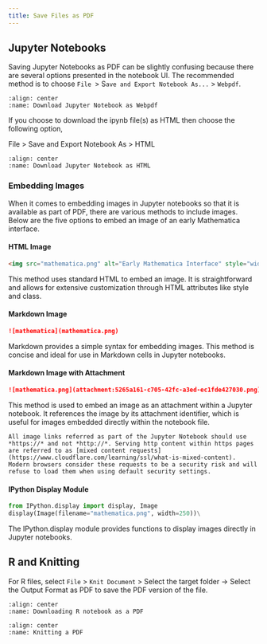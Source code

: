 ```yaml
---
title: Save Files as PDF
---
```


## Jupyter Notebooks

Saving Jupyter Notebooks as PDF can be slightly confusing because there are several options presented in the notebook UI. The recommended method is to choose `File `> S`ave and Export Notebook As...` > `Webpdf`.

```{figure} ../images/download_notebook_webpdf.png
:align: center
:name: Download Jupyter Notebook as Webpdf
```

If you choose to download the ipynb file(s) as HTML then choose the following option,

File > Save and Export Notebook As > HTML

```{figure} ../images/download_notebook_html.png
:align: center
:name: Download Jupyter Notebook as HTML
```

### Embedding Images

When it comes to embedding images in Jupyter notebooks so that it is available as part of PDF, there are various methods to include images. Below are the five options to embed an image of an early Mathematica interface.

#### HTML Image

```html
<img src="mathematica.png" alt="Early Mathematica Interface" style="width: 250px;" class="center"/>
```

This method uses standard HTML to embed an image. It is straightforward and allows for extensive customization through HTML attributes like style and class.

#### Markdown Image

```markdown
![mathematica](mathematica.png)
```

Markdown provides a simple syntax for embedding images. This method is concise and ideal for use in Markdown cells in Jupyter notebooks.

#### Markdown Image with Attachment

```markdown
![mathematica.png](attachment:5265a161-c705-42fc-a3ed-ec1fde427030.png)
``` 

This method is used to embed an image as an attachment within a Jupyter notebook. It references the image by its attachment identifier, which is useful for images embedded directly within the notebook file.

```{warning}
All image links referred as part of the Jupyter Notebook should use *https://* and not *http://*. Serving http content within https pages are referred to as [mixed content requests](https://www.cloudflare.com/learning/ssl/what-is-mixed-content). Modern browsers consider these requests to be a security risk and will refuse to load them when using default security settings.
```

#### IPython Display Module

```python
from IPython.display import display, Image
display(Image(filename="mathematica.png", width=250))\
``` 

The IPython.display module provides functions to display images directly in Jupyter notebooks.


## R and Knitting

For R files, select `File` > `Knit Document` > Select the target folder -> Select the Output Format as PDF to save the PDF version of the file.

 ```{figure} ../images/knitting.PNG
:align: center
:name: Downloading R notebook as a PDF
```

```{figure} ../images/knittingpdf.PNG
:align: center
:name: Knitting a PDF
```
